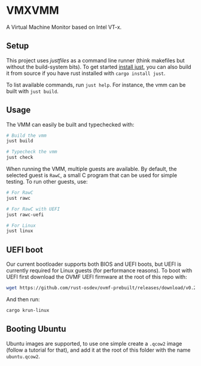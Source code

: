 # VMXVMM

A Virtual Machine Monitor based on Intel VT-x.

## Setup

This project uses _justfiles_ as a command line runner (think makefiles but
without the build-system bits). To get started [install
just](https://github.com/casey/just#packages), you can also build it from source
if you have rust installed with `cargo install just`.

To list available commands, run `just help`. For instance, the vmm can be built
with `just build`.

## Usage

The VMM can easily be built and typechecked with:

```sh
# Build the vmm
just build

# Typecheck the vmm 
just check
```

When running the VMM, multiple guests are available. By default, the selected
guest is `RawC`, a small C program that can be used for simple testing. To run
other guests, use:

```sh
# For RawC
just rawc

# For RawC with UEFI
just rawc-uefi

# For Linux
just linux
```

## UEFI boot

Our current bootloader supports both BIOS and UEFI boots, but UEFI is currently
required for Linux guests (for performance reasons). To boot with UEFI first
download the OVMF UEFI firmware at the root of this repo with:

```sh
wget https://github.com/rust-osdev/ovmf-prebuilt/releases/download/v0.20220719.209%2Bgf0064ac3af/OVMF-pure-efi.fd
```

And then run:

```sh
cargo krun-linux
```

## Booting Ubuntu

Ubuntu images are supported, to use one simple create a `.qcow2` image (follow a
tutorial for that), and add it at the root of this folder with the name
`ubuntu.qcow2`.
